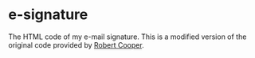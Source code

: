# e-signature
The HTML code of my e-mail signature. This is a modified version of the original code provided by [Robert Cooper](https://github.com/robertcoopercode).


